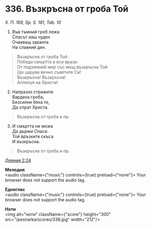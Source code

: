 # 336. Възкръсна от гроба Той

_Х. П. 169, Sp. S. 181, Tab. 10_

1. Във тъмний гроб лежа  
Спасът наш чуден  
Очакващ заранта  
На славний ден.  

> Възкръсна от гроба Той:  
> Победи смъртта и вси врази:  
> От подземний мир със мощ възкръсна Той:  
> Ще царува вечно съветите Си!  
> Възкръсна! Възкръсна!  
> Аллилуя на Христа!

2. Напразно стражите  
Вардеха гроба,  
Безсилни бяха те,  
Да спрат Христа.  

> Възкръсна от гроба и пр.  

3. И смъртта не можа  
Да държи Спаса:  
Той връзките скъса  
И възкръсна.  

> Възкръсна от гроба и пр.

[Деяния 2:24](http://biblia.bg/index.php?k=44&g=2&s=24)

**Мелодия**  
<audio className={"music"} controls={true} preload={"none"}>
    <source src="/pesnarka/mp3/336.mp3" type="audio/mpeg"/>
    Your browser does not support the audio tag.
</audio>

**Едноглас**  
<audio className={"music"} controls={true} preload={"none"}>
    <source src="/pesnarka/transp/336.mp3" type="audio/mpeg"/>
    Your browser does not support the audio tag.
</audio>

**Ноти**  
<img alt="ноти" className={"score"} height="300" src="/pesnarka/scores/336.jpg" width="212"/>
